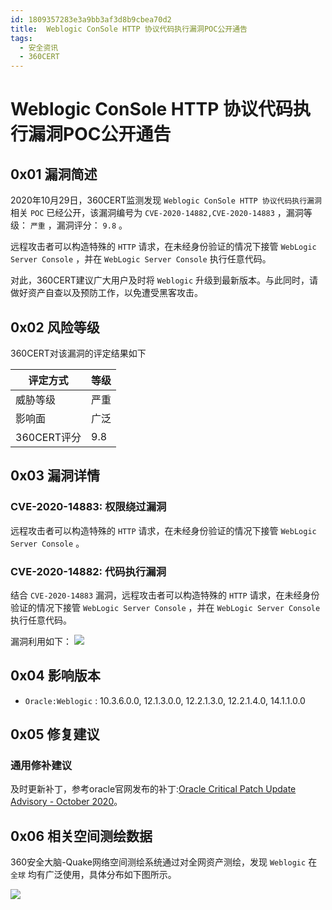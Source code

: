 ```yaml
---
id: 1809357283e3a9bb3af3d8b9cbea70d2
title:  Weblogic ConSole HTTP 协议代码执行漏洞POC公开通告
tags: 
  - 安全资讯
  - 360CERT
---
```


#  Weblogic ConSole HTTP 协议代码执行漏洞POC公开通告

0x01 漏洞简述
---------


2020年10月29日，360CERT监测发现 `Weblogic ConSole HTTP 协议代码执行漏洞` 相关 `POC` 已经公开，该漏洞编号为 `CVE-2020-14882,CVE-2020-14883` ，漏洞等级： `严重` ，漏洞评分： `9.8` 。


远程攻击者可以构造特殊的 `HTTP` 请求，在未经身份验证的情况下接管 `WebLogic Server Console` ，并在 `WebLogic Server Console` 执行任意代码。


对此，360CERT建议广大用户及时将 `Weblogic` 升级到最新版本。与此同时，请做好资产自查以及预防工作，以免遭受黑客攻击。


0x02 风险等级
---------


360CERT对该漏洞的评定结果如下




| 评定方式 | 等级 |
| --- | --- |
| 威胁等级 | 严重 |
| 影响面 | 广泛 |
| 360CERT评分 | 9.8 |


0x03 漏洞详情
---------


### CVE-2020-14883: 权限绕过漏洞


远程攻击者可以构造特殊的 `HTTP` 请求，在未经身份验证的情况下接管 `WebLogic Server Console` 。


### CVE-2020-14882: 代码执行漏洞


结合 `CVE-2020-14883` 漏洞，远程攻击者可以构造特殊的 `HTTP` 请求，在未经身份验证的情况下接管 `WebLogic Server Console` ，并在 `WebLogic Server Console` 执行任意代码。


漏洞利用如下：
![](https://p403.ssl.qhimgs4.com/t0112fe26b08d543e67.jpeg)


0x04 影响版本
---------


* `Oracle:Weblogic` : 10.3.6.0.0, 12.1.3.0.0, 12.2.1.3.0, 12.2.1.4.0, 14.1.1.0.0


0x05 修复建议
---------


### 通用修补建议


及时更新补丁，参考oracle官网发布的补丁:[Oracle Critical Patch Update Advisory - October 2020](https://www.oracle.com/security-alerts/cpuoct2020traditional.html)。


0x06 相关空间测绘数据
-------------


360安全大脑-Quake网络空间测绘系统通过对全网资产测绘，发现 `Weblogic` 在 `全球` 均有广泛使用，具体分布如下图所示。


![](https://p403.ssl.qhimgs4.com/t01c2120a33bbd8bdb6.png)


